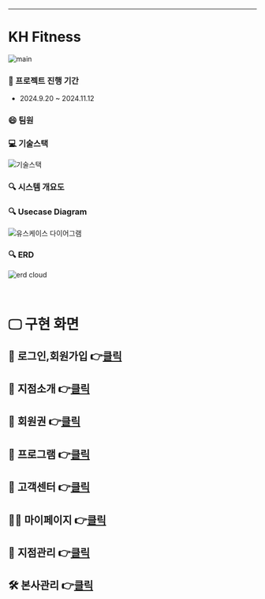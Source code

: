 ___
# KH Fitness
![main](https://github.com/user-attachments/assets/2babbaa9-5f1e-47e1-bf73-67fefc05c85f)


### :date: 프로젝트 진행 기간
- 2024.9.20 ~ 2024.11.12

### :smile: 팀원


### :computer: 기술스택
![기술스택](https://github.com/user-attachments/assets/c8c100bb-97f2-4947-9eb3-09f8b4b0b3fd)

### :mag: 시스템 개요도


### :mag: Usecase Diagram
![유스케이스 다이어그램](https://github.com/user-attachments/assets/6362da76-5c3b-4d9b-9c0c-3626d368b6bb)

### :mag: ERD
![erd cloud](https://github.com/user-attachments/assets/871fbc8e-3725-4b26-9be3-847a5510da23)


<br>

# 🖵 구현 화면
## 👦 로그인,회원가입 👉[클릭](./docs/login.md)
## 🏢 지점소개 👉[클릭](./docs/branch.md)
## 🎫 회원권 👉[클릭](./docs/membership.md)
## 📅 프로그램 👉[클릭](./docs/program.md)
## 💌 고객센터 👉[클릭](./docs/client.md)
## 🙍‍♂️ 마이페이지 👉[클릭](./docs/mypage.md)
## 🔨 지점관리 👉[클릭](./docs/branchAdmin.md)
## 🛠 본사관리 👉[클릭](./docs/HQAdmin.md)


